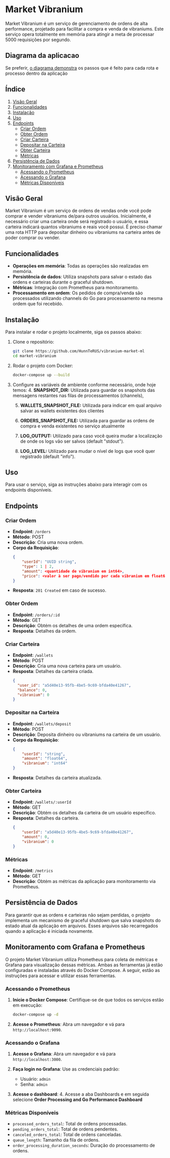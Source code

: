 # Market Vibranium

Market Vibranium é um serviço de gerenciamento de ordens de alta performance, projetado para facilitar a compra e venda de vibraniums. Este serviço opera totalmente em memória para atingir a meta de processar 5000 requisições por segundo.

## Diagrama da aplicacao
Se preferir, [o diagrama demonstra](docs/diagram.png) os passos que é feito para cada rota e processo dentro da aplicação

## Índice

1. [Visão Geral](#visao-geral)
2. [Funcionalidades](#funcionalidades)
3. [Instalação](#instalacao)
4. [Uso](#uso)
5. [Endpoints](#endpoints)
    - [Criar Ordem](#criar-ordem)
    - [Obter Ordem](#obter-ordem)
    - [Criar Carteira](#criar-carteira)
    - [Depositar na Carteira](#depositar-na-carteira)
    - [Obter Carteira](#obter-carteira)
    - [Métricas](#metricas)
6. [Persistência de Dados](#persistencia-de-dados)
7. [Monitoramento com Grafana e Prometheus](#monitoramento-com-grafana-e-prometheus)
    - [Acessando o Prometheus](#acessando-o-prometheus)
    - [Acessando o Grafana](#acessando-o-grafana)
    - [Métricas Disponíveis](#métricas-disponíveis)

## Visão Geral

Market Vibranium é um serviço de ordens de vendas onde você pode comprar e vender vibraniums de/para outros usuários. Inicialmente, é necessário criar uma carteira onde será registrado o usuário, e essa carteira indicará quantos vibraniums e reais você possui. É preciso chamar uma rota HTTP para depositar dinheiro ou vibraniums na carteira antes de poder comprar ou vender.

## Funcionalidades

- **Operações em memória**: Todas as operações são realizadas em memória.
- **Persistência de dados**: Utiliza snapshots para salvar o estado das ordens e carteiras durante o graceful shutdown.
- **Métricas**: Integração com Prometheus para monitoramento.
- **Processamento em ordem**: Os pedidos de compra/venda são processados utilizando channels do Go para processamento na mesma ordem que foi recebido.

## Instalação

Para instalar e rodar o projeto localmente, siga os passos abaixo:

1. Clone o repositório:
    ```sh
    git clone https://github.com/HunnTeRUS/vibranium-market-ml
    cd market-vibranium
    ```

2. Rodar o projeto com Docker:
    ```sh
    docker-compose up --build
    ```

3. Configure as variáveis de ambiente conforme necessário, onde hoje temos:
    4. **SNAPSHOT_DIR:** Utilizada para guardar os snapshots das mensagens restantes nas filas de processamentos (channels),

    5. **WALLETS_SNAPSHOT_FILE:** Utilizada para indicar em qual arquivo salvar as wallets existentes dos clientes

    6. **ORDERS_SNAPSHOT_FILE:** Utilizada para guardar as ordens de compra e venda existentes no serviço atualmente
    7. **LOG_OUTPUT:** Utilizado para caso você queira mudar a localização de onde os logs vão ser salvos (default "stdout").
    8. **LOG_LEVEL:** Utilizado para mudar o nível de logs que você quer registrado (default "info").

## Uso

Para usar o serviço, siga as instruções abaixo para interagir com os endpoints disponíveis.

## Endpoints

### Criar Ordem

- **Endpoint**: `/orders`
- **Método**: POST
- **Descrição**: Cria uma nova ordem.
- **Corpo da Requisição**:
    ```json
    {
        "userId": "UUID string",
        "type": 1 | 2,
        "amount": <quantidade de vibranium em int64>,
        "price": <valor à ser pago/vendido por cada vibranium em float64>
    }
    ```
- **Resposta**: `201 Created` em caso de sucesso.

### Obter Ordem

- **Endpoint**: `/orders/:id`
- **Método**: GET
- **Descrição**: Obtém os detalhes de uma ordem específica.
- **Resposta**: Detalhes da ordem.

### Criar Carteira

- **Endpoint**: `/wallets`
- **Método**: POST
- **Descrição**: Cria uma nova carteira para um usuário.
- **Resposta**: Detalhes da carteira criada.
    ```json
    {
      "user_id": "a5d40e13-95fb-4be5-9c69-bfda40e41267",
      "balance": 0,
      "vibranium": 0
    }
    ```

### Depositar na Carteira

- **Endpoint**: `/wallets/deposit`
- **Método**: POST
- **Descrição**: Deposita dinheiro ou vibraniums na carteira de um usuário.
- **Corpo da Requisição**:
    ```json
    {
        "userId": "string",
        "amount": "float64",
        "vibranium": "int64"
    }
    ```
- **Resposta**: Detalhes da carteira atualizada.

### Obter Carteira

- **Endpoint**: `/wallets/:userId`
- **Método**: GET
- **Descrição**: Obtém os detalhes da carteira de um usuário específico.
- **Resposta**: Detalhes da carteira.
    ```json
    {
        "userId": "a5d40e13-95fb-4be5-9c69-bfda40e41267",
        "amount": 0,
        "vibranium": 0
    }
    ```

### Métricas

- **Endpoint**: `/metrics`
- **Método**: GET
- **Descrição**: Obtém as métricas da aplicação para monitoramento via Prometheus.

## Persistência de Dados

Para garantir que as ordens e carteiras não sejam perdidas, o projeto implementa um mecanismo de graceful shutdown que salva snapshots do estado atual da aplicação em arquivos. Esses arquivos são recarregados quando a aplicação é iniciada novamente.


## Monitoramento com Grafana e Prometheus

O projeto Market Vibranium utiliza Prometheus para coleta de métricas e Grafana para visualização dessas métricas. Ambas as ferramentas já estão configuradas e instaladas através do Docker Compose. A seguir, estão as instruções para acessar e utilizar essas ferramentas.

### Acessando o Prometheus

1. **Inicie o Docker Compose**:
   Certifique-se de que todos os serviços estão em execução:
    ```sh
    docker-compose up -d
    ```

2. **Acesse o Prometheus**:
   Abra um navegador e vá para `http://localhost:9090`.

### Acessando o Grafana

1. **Acesse o Grafana**:
   Abra um navegador e vá para `http://localhost:3000`.

2. **Faça login no Grafana**:
   Use as credenciais padrão:
    - Usuário: `admin`
    - Senha: `admin`

3. **Acesse o dashboard**:
    4. Acesse a aba Dashboards e em seguida selecione **Order Processing and Go Performance Dashboard**

### Métricas Disponíveis

- `processed_orders_total`: Total de ordens processadas.
- `pending_orders_total`: Total de ordens pendentes.
- `canceled_orders_total`: Total de ordens canceladas.
- `queue_length`: Tamanho da fila de ordens.
- `order_processing_duration_seconds`: Duração do processamento de ordens.